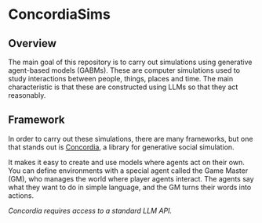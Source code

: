 # ConcordiaSims
## Overview
The main goal of this repository is to carry out simulations using generative agent-based models (GABMs). These are computer simulations used to study interactions between people, things, places and time. The main characteristic is that these are constructed using LLMs so that they act reasonably.

## Framework
In order to carry out these simulations, there are many frameworks, but one that stands out is [Concordia](https://github.com/google-deepmind/concordia), a library for generative social simulation. 

It makes it easy to create and use models where agents act on their own. You can define environments with a special agent called the Game Master (GM), who manages the world where player agents interact. The agents say what they want to do in simple language, and the GM turns their words into actions.

*Concordia requires access to a standard LLM API.*

<!---
## Main scenario
We will carry out an experiment related to disinformation, but before getting into details, it might be of high relevance to have present its definition, since it is often confused with misinformation. 

The key difference between misinformation and disinformation is that **misinformation** refers to false or inaccurate information that is unintentionally spread, while **disinformation** refers to false or misleading information that is intentionally spread with the purpose of deceiving or manipulating others.

For this scenario, we will look at different types of people based on their political ideologies and a survey about disinformation, and observe how fake news spreads based on those types.

### Part 1: Definition of premise, subgoals, goal, and context
* Premise: The study of disinformation and its rapid spread poses new challenges beyond the established conventions of traditional media studies. Unlike misinformation, disinformation involves the intentional spread of false or misleading information to deceive or manipulate. Understanding how fake news spreads and evaluating the effectiveness of various strategies to prevent its spread is crucial in today's information landscape.

* Subgoal: Discuss the veracity of the information you receive. Evaluate and share your thoughts on whether the news might be true or false, and explain your reasoning. Consider the source, your own knowledge, and any available verification tools.
  
* Goal: An agent introduces a piece of fake news and you need to observe its spread. Observe the effect it has on each character and assess the effectiveness of different strategies and tools used to prevent the spread of fake news, providing insights into which methods are most successful.

* Context: A group of friends is having a casual conversation when one of them suddenly shares a surprising piece of news. The friends then discuss whether the news is true or false, evaluating the information based on their knowledge, the credibility of the source, and any verification tools they have. This setting provides a realistic scenario for observing the spread of fake news and testing strategies to prevent it.

## Files available in the repository
-->

